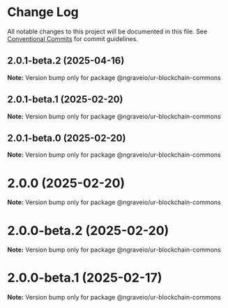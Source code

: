 # Change Log

All notable changes to this project will be documented in this file.
See [Conventional Commits](https://conventionalcommits.org) for commit guidelines.

## 2.0.1-beta.2 (2025-04-16)

**Note:** Version bump only for package @ngraveio/ur-blockchain-commons

## 2.0.1-beta.1 (2025-02-20)

**Note:** Version bump only for package @ngraveio/ur-blockchain-commons

## 2.0.1-beta.0 (2025-02-20)

**Note:** Version bump only for package @ngraveio/ur-blockchain-commons

# 2.0.0 (2025-02-20)

**Note:** Version bump only for package @ngraveio/ur-blockchain-commons

# 2.0.0-beta.2 (2025-02-20)

**Note:** Version bump only for package @ngraveio/ur-blockchain-commons

# 2.0.0-beta.1 (2025-02-17)

**Note:** Version bump only for package @ngraveio/ur-blockchain-commons
